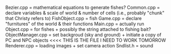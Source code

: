 Bezier.cpp = mathematical equations to generate fishes?
Common.cpp = declare variables & scale of world & number of cells (i.e., probably "chunk" that Christy refers to)
FishObject.cpp = fish
Game.cpp = declare "furnitures" of the world & their functions
Main.cpp = actually run 
Object.cpp = for fishes + possibly the string attached to fishing bait?
ObjectManager.cpp = set backgroud (sky and ground) + initiate a copy of PC and NPC objects  <<<< THIS IS THE FILE I NEED TO WORK TOMORROW
Renderer.cpp = loading images + set camera action
Sndlist.h = sound

